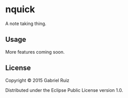 # nquick

A note taking thing.

## Usage

More features coming soon.

## License

Copyright © 2015 Gabriel Ruiz

Distributed under the Eclipse Public License version 1.0.
